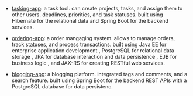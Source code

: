 - [tasking-app](https://github.com/PabloRosas17/Algorithms/tree/main/EclipseJavaEE/): a task tool. can create projects, tasks, and assign them to other users.
deadlines, priorities, and task statuses.
built using Hibernate for the relational data and Spring Boot for the backend services.

- [ordering-app](https://github.com/PabloRosas17/Algorithms/tree/main/EclipseJavaEE/): a order mangaging system.
allows to manage orders, track statuses, and process transactions.
built using Java EE for enterprise application development
, PostgreSQL for relational data storage
, JPA for database interaction and data persistence
, EJB for business logic
, and JAX-RS for creating RESTful web services.

- [blogging-app](https://github.com/PabloRosas17/Algorithms/tree/main/EclipseJavaEE/blogging-app): a blogging platform. integrated tags and comments, and a search feature.
built using Spring Boot for the backend REST APIs with a PostgreSQL database for data persistenc.
